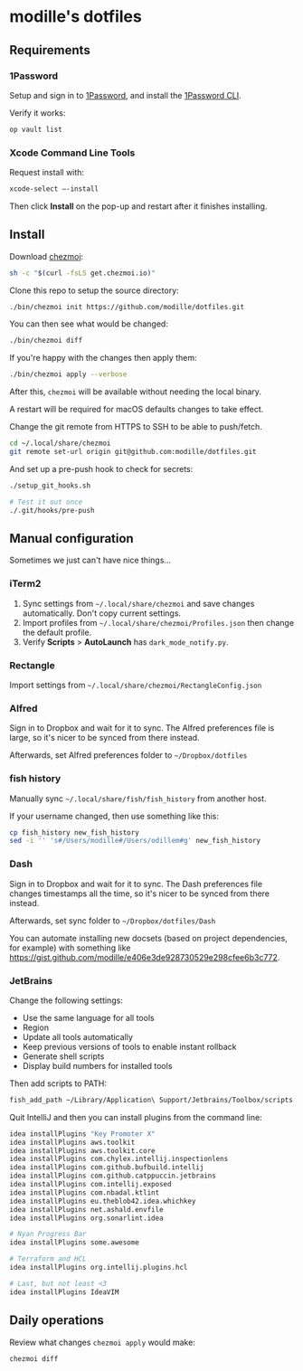 # modille's dotfiles

## Requirements

### 1Password

Setup and sign in to [1Password](https://1password.com/downloads), and install the [1Password CLI](https://developer.1password.com/docs/cli/get-started).

Verify it works:

```sh
op vault list
```

### Xcode Command Line Tools

Request install with:

```sh
xcode-select –-install
```

Then click **Install** on the pop-up and restart after it finishes installing.

## Install

Download [chezmoi](https://www.chezmoi.io):

```sh
sh -c "$(curl -fsLS get.chezmoi.io)"
```

Clone this repo to setup the source directory:

```sh
./bin/chezmoi init https://github.com/modille/dotfiles.git
```

You can then see what would be changed:

```sh
./bin/chezmoi diff
```

If you're happy with the changes then apply them:

```sh
./bin/chezmoi apply --verbose
```

After this, `chezmoi` will be available without needing the local binary.

A restart will be required for macOS defaults changes to take effect.

Change the git remote from HTTPS to SSH to be able to push/fetch.

```sh
cd ~/.local/share/chezmoi
git remote set-url origin git@github.com:modille/dotfiles.git
```

And set up a pre-push hook to check for secrets:

```sh
./setup_git_hooks.sh

# Test it out once
./.git/hooks/pre-push
```

## Manual configuration

Sometimes we just can't have nice things...

### iTerm2

1. Sync settings from `~/.local/share/chezmoi` and save changes automatically. Don't copy current settings.
1. Import profiles from `~/.local/share/chezmoi/Profiles.json` then change the default profile.
1. Verify **Scripts** > **AutoLaunch** has `dark_mode_notify.py`.

### Rectangle

Import settings from `~/.local/share/chezmoi/RectangleConfig.json`

### Alfred

Sign in to Dropbox and wait for it to sync.
The Alfred preferences file is large, so it's nicer to be synced from there instead.

Afterwards, set Alfred preferences folder to `~/Dropbox/dotfiles`

### fish history

Manually sync `~/.local/share/fish/fish_history` from another host.

If your username changed, then use something like this:

```sh
cp fish_history new_fish_history
sed -i '' 's#/Users/modille#/Users/odillem#g' new_fish_history
```

### Dash

Sign in to Dropbox and wait for it to sync.
The Dash preferences file changes timestamps all the time, so it's nicer to be synced from there instead.

Afterwards, set sync folder to `~/Dropbox/dotfiles/Dash`

You can automate installing new docsets (based on project dependencies, for example) with something like <https://gist.github.com/modille/e406e3de928730529e298cfee6b3c772>.

### JetBrains

Change the following settings:

- Use the same language for all tools
- Region
- Update all tools automatically
- Keep previous versions of tools to enable instant rollback
- Generate shell scripts
- Display build numbers for installed tools

Then add scripts to PATH:

```sh
fish_add_path ~/Library/Application\ Support/Jetbrains/Toolbox/scripts
```

Quit IntelliJ and then you can install plugins from the command line:

```sh
idea installPlugins "Key Promoter X"
idea installPlugins aws.toolkit
idea installPlugins aws.toolkit.core
idea installPlugins com.chylex.intellij.inspectionlens
idea installPlugins com.github.bufbuild.intellij
idea installPlugins com.github.catppuccin.jetbrains
idea installPlugins com.intellij.exposed
idea installPlugins com.nbadal.ktlint
idea installPlugins eu.theblob42.idea.whichkey
idea installPlugins net.ashald.envfile
idea installPlugins org.sonarlint.idea

# Nyan Progress Bar
idea installPlugins some.awesome

# Terraform and HCL
idea installPlugins org.intellij.plugins.hcl

# Last, but not least <3
idea installPlugins IdeaVIM
```

## Daily operations

Review what changes `chezmoi apply` would make:

```sh
chezmoi diff
```
